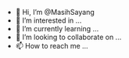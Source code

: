 - 👋 Hi, I’m @MasihSayang
- 👀 I’m interested in ...
- 🌱 I’m currently learning ...
- 💞️ I’m looking to collaborate on ...
- 📫 How to reach me ...

<!---
MasihSayang/MasihSayang is a ✨ special ✨ repository because its `README.md` (this file) appears on your GitHub profile.
You can click the Preview link to take a look at your changes.
--->
